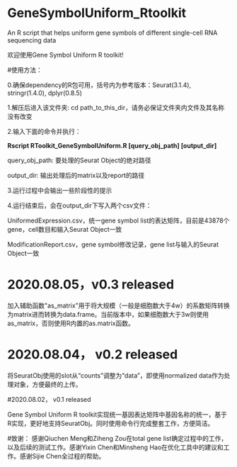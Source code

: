 # GeneSymbolUniform_Rtoolkit
An R script that helps uniform gene symbols of different single-cell RNA sequencing data

欢迎使用Gene Symbol Uniform R toolkit!

#使用方法： 

0.确保dependency的R包可用，括号内为参考版本：Seurat(3.1.4), stringr(1.4.0), dplyr(0.8.5)  

1.解压后进入该文件夹: cd path_to_this_dir，请务必保证文件夹内文件及其名称没有改变  

2.输入下面的命令并执行：

**Rscript RToolkit_GeneSymbolUniform.R [query_obj_path] [output_dir]**

query_obj_path: 要处理的Seurat Object的绝对路径  

output_dir: 输出处理后的matrix以及report的路径  

3.运行过程中会输出一些阶段性的提示  

4.运行结束后，会在output_dir下写入两个csv文件：  

UniformedExpression.csv，统一gene symbol list的表达矩阵，目前是43878个gene，cell数目和输入Seurat Object一致  

ModificationReport.csv，gene symbol修改记录，gene list与输入的Seurat Object一致  


# 2020.08.05，v0.3 released

加入辅助函数"as_matrix"用于将大规模（一般是细胞数大于4w）的系数矩阵转换为matrix进而转换为data.frame。当前版本中，如果细胞数大于3w则使用as_matrix，否则使用R内置的as.matrix函数。

# 2020.08.04， v0.2 released  

将SeuratObj使用的slot从“counts”调整为“data”，即使用normalized data作为处理对象，方便最终的上传。

#2020.08.02， v0.1 released  

Gene Symbol Uniform R toolkit实现统一基因表达矩阵中基因名称的统一，基于R实现，更好地支持SeuratObj。同时使用命令行完成整套工作，方便简洁。




#致谢：
感谢Qiuchen Meng和Ziheng Zou在total gene list确定过程中的工作，以及后续的测试工作。感谢Yixin Chen和Minsheng Hao在优化工具中的建议和工作。感谢Sijie Chen全过程的帮助。




